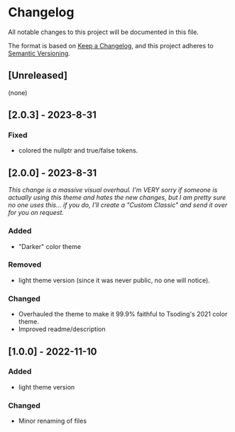 # Changelog

All notable changes to this project will be documented in this file.

The format is based on [Keep a Changelog](https://keepachangelog.com/en/1.0.0/),
and this project adheres to [Semantic Versioning](https://semver.org/spec/v2.0.0.html).

## [Unreleased]

(none)

## [2.0.3] - 2023-8-31

### Fixed

- colored the nullptr and true/false tokens.

## [2.0.0] - 2023-8-31

*This change is a massive visual overhaul. I'm VERY sorry if someone
is actually using this theme and hates the new changes, but I am pretty sure no one uses this...
if you do, I'll create a "Custom Classic" and send it over for you on request.*

### Added

- "Darker" color theme

### Removed

- light theme version (since it was never public, no one will notice).

### Changed

- Overhauled the theme to make it 99.9% faithful to Tsoding's 2021 color theme.
- Improved readme/description

## [1.0.0] - 2022-11-10

### Added

- light theme version
  
### Changed

- Minor renaming of files
